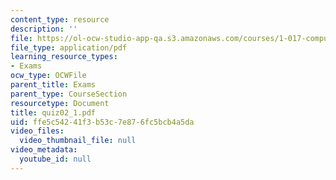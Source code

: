 ```yaml
---
content_type: resource
description: ''
file: https://ol-ocw-studio-app-qa.s3.amazonaws.com/courses/1-017-computing-and-data-analysis-for-environmental-applications-fall-2003/ffe5c54241f3b53c7e876fc5bcb4a5da_quiz02_1.pdf
file_type: application/pdf
learning_resource_types:
- Exams
ocw_type: OCWFile
parent_title: Exams
parent_type: CourseSection
resourcetype: Document
title: quiz02_1.pdf
uid: ffe5c542-41f3-b53c-7e87-6fc5bcb4a5da
video_files:
  video_thumbnail_file: null
video_metadata:
  youtube_id: null
---
```

